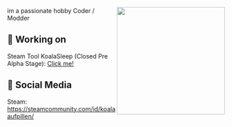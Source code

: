 <img src="https://github.com/KOALAaufPILLEN/KOALAaufPILLEN/assets/92574026/f802b164-ba24-440d-a848-c8ec7c30fcaf.png" align="right" width="250">
im a passionate hobby Coder / Modder

## 💊 Working on
Steam Tool KoalaSleep (Closed Pre Alpha Stage): [Click me!](https://github.com/KOALAaufPILLEN/KoalaSleep)

## 💊 Social Media
Steam: https://steamcommunity.com/id/koalaaufpillen/
